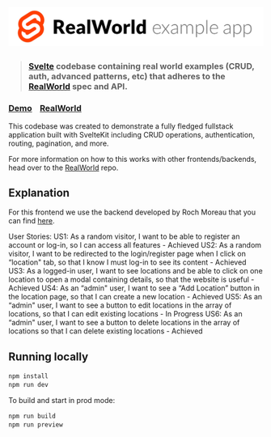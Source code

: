 # ![RealWorld Example App](logo.png)

> ### [Svelte](https://github.com/sveltejs/svelte) codebase containing real world examples (CRUD, auth, advanced patterns, etc) that adheres to the [RealWorld](https://github.com/gothinkster/realworld) spec and API.

### [Demo](https://realworld.svelte.dev)&nbsp;&nbsp;&nbsp;&nbsp;[RealWorld](https://github.com/gothinkster/realworld)

This codebase was created to demonstrate a fully fledged fullstack application built with SvelteKit including CRUD operations, authentication, routing, pagination, and more.

For more information on how to this works with other frontends/backends, head over to the [RealWorld](https://github.com/gothinkster/realworld) repo.

## Explanation

For this frontend we use the backend developed by Roch Moreau that you can find [here](https://github.com/EnzoLePadellec/secure-web-dev-backend).

User Stories:
US1: As a random visitor, I want to be able to register an account or log-in, so I can access all features - Achieved
US2: As a random visitor, I want to be redirected to the login/register page when I click on “location" tab, so that I know I must log-in to see its content - Achieved
US3: As a logged-in user, I want to see locations and be able to click on one location to open a modal containing details, so that the website is useful - Achieved
US4: As an “admin" user, I want to see a “Add Location” button in the location page, so that I can create a new location - Achieved
US5: As an “admin" user, I want to see a button to edit locations in the array of locations, so that I can edit existing locations - In Progress
US6: As an “admin" user, I want to see a button to delete locations in the array of locations so that I can delete existing locations - Achieved

## Running locally

```bash
npm install
npm run dev
```

To build and start in prod mode:

```bash
npm run build
npm run preview
```
